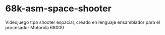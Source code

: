 # 68k-asm-space-shooter
Videojuego tipo shooter espacial, creado en lenguaje ensamblador para el procesador Motorola 68000
